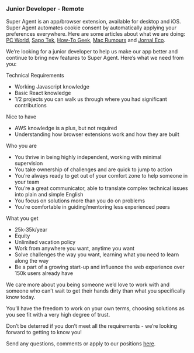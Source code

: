 ### Junior Developer - Remote

Super Agent is an app/browser extension, available for desktop and iOS. Super Agent automates cookie consent by automatically applying your preferences everywhere.
Here are some articles about what we are doing: [PC World](https://www.pcworld.com/article/553284/5-free-privacy-tools-for-protecting-your-personal-data.html), [Sapo Tek](https://tek.sapo.pt/mobile/apps/artigos/super-agent-aposta-na-gestao-de-cookies-e-esta-a-ganhar-terreno-na-internacionalizacao), [How-To Geek](https://www.howtogeek.com/768022/iphone-and-ipad-safari-extensions-worth-installing/), [Mac Rumours](https://www.macrumors.com/guide/ios-15-safari-extensions/) and [Jornal Eco](https://eco.sapo.pt/2021/11/11/startup-do-porto-quer-revolucionar-a-privacidade-online/).

We’re looking for a junior developer to help us make our app better and continue to bring new features to Super Agent.
Here’s what we need from you:

Technical Requirements
-	Working Javascript knowledge
-	Basic React knowledge
-	1/2 projects you can walk us through where you had significant contributions

Nice to have
-	AWS knowledge is a plus, but not required
-	Understanding how browser extensions work and how they are built

Who you are
-	You thrive in being highly independent, working with minimal supervision
-	You take ownership of challenges and are quick to jump to action
-	You’re always ready to get out of your comfort zone to help someone in your team
-	You’re a great communicator, able to translate complex technical issues into plain and simple English
- You focus on solutions more than you do on problems
-	You’re comfortable in guiding/mentoring less experienced peers

What you get
-	25k-35k/year
-	Equity
-	Unlimited vacation policy
-	Work from anywhere you want, anytime you want
-	Solve challenges the way you want, learning what you need to learn along the way
-	Be a part of a growing start-up and influence the web experience over 150k users already have


We care more about you being someone we’d love to work with and someone who can’t wait to get their hands dirty than what you specifically know today.

You’ll have the freedom to work on your own terms, choosing solutions as you see fit with a very high degree of trust.

Don’t be deterred if you don’t meet all the requirements - we’re looking forward to getting to know you!

Send any questions, comments or apply to our positions [here](mailto:hello@super-agent.com).
